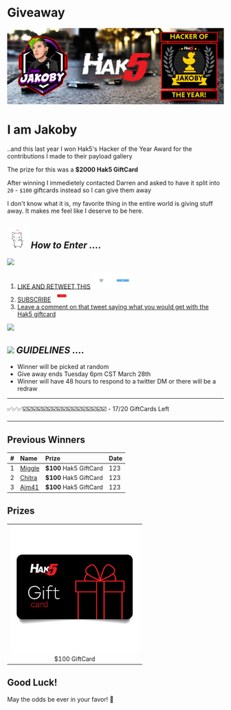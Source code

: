 # Giveaway	

![hak 5](https://github.com/I-Am-Jakoby/I-Am-Jakoby/raw/main/img/hak5-banner.png)

# I am Jakoby

..and this last year I  won Hak5's Hacker of the Year Award for the contributions I made to their payload gallery


The prize for this was a **$2000 Hak5 GiftCard** 

After winning I immedietely contacted Darren and asked to have it split into `20` - `$100` giftcards instead so I can give them away

I don't know what it is, my favorite thing in the entire world is giving stuff away. It makes me feel like I deserve to be here. 

## <img src="https://github.com/I-Am-Jakoby/GiveAways/raw/main/Assets/av.gif" width="50px">&nbsp;***How to Enter ....***


<img src="https://user-images.githubusercontent.com/73097560/115834477-dbab4500-a447-11eb-908a-139a6edaec5c.gif">

1. [LIKE AND RETWEET THIS](www.google.com)<img src="https://github.com/I-Am-Jakoby/GiveAways/raw/main/Assets/animated-heart.gif" width="50px"><img src="https://github.com/I-Am-Jakoby/GiveAways/raw/main/Assets/share-twitter.gif" width="50px">
2. [SUBSCRIBE](www.google.com)<img src="https://github.com/I-Am-Jakoby/GiveAways/raw/main/Assets/yt-sub2.gif" width="50px">
3. [Leave a comment on that tweet saying what you would get with the Hak5 giftcard](www.google.com)

<img src="https://user-images.githubusercontent.com/73097560/115834477-dbab4500-a447-11eb-908a-139a6edaec5c.gif">

## <img src="https://media.giphy.com/media/iY8CRBdQXODJSCERIr/giphy.gif" width="50px">&nbsp;***GUIDELINES ....***

- Winner will be picked at random 
- Give away ends Tuesday 6pm CST March 28th
- Winner will have 48 hours to respond to a twitter DM or there will be a redraw

---
✅✅✅☑️☑️☑️☑️☑️☑️☑️☑️☑️☑️☑️☑️☑️☑️☑️☑️☑️     -     17/20 GiftCards Left

---

## Previous Winners 

| #          | Name       | Prize      | Date       |
| :----------| :----------| :----------| :----------|
| 1          | [Miggle](https://twitter.com/miguemely101) | **$100** Hak5 GiftCard | 123 |          
| 2          | [Chitra](https://twitter.com/t3st37)       | **$100** Hak5 GiftCard | 123 |
| 3          | [Ajm41](Ajm41)                             | **$100** Hak5 GiftCard | 123 | 
      


## Prizes

<div align=Left>
<table>
    <td align="center" width="300">
      <a href="https://www.youtube.com/watch?v=sOLIdqpzrW4">
        <img src=https://github.com/I-Am-Jakoby/GiveAways/raw/main/Assets/gift-card_2000x.png width="300" alt="C#" />
      </a>
      <br>$100 GiftCard
    </td>
</table>
</div>

## Good Luck!

May the odds be ever in your favor! 🤞
